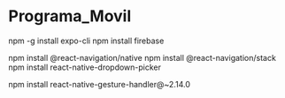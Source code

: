 # Programa_Movil

npm -g install expo-cli
npm install firebase

npm install @react-navigation/native
npm install @react-navigation/stack
npm install react-native-dropdown-picker

npm install react-native-gesture-handler@~2.14.0

